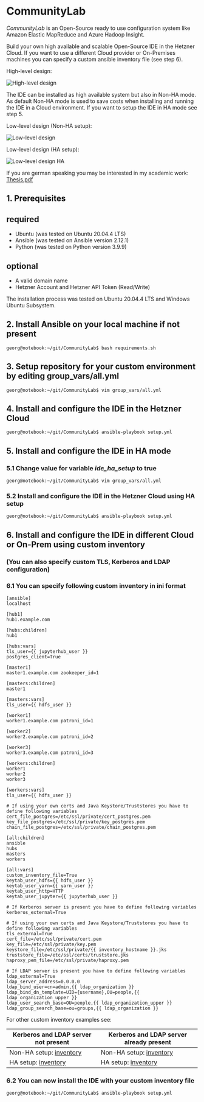 # CommunityLab

_CommunityLab_ is an Open-Source ready to use configuration system like Amazon Elastic MapReduce and Azure Hadoop Insight.

Build your own high available and scalable Open-Source IDE in the Hetzner Cloud. If you want to use a different Cloud provider or On-Premises machines you can specify a custom ansible inventory file (see step 6).

High-level design:

![High-level design](https://github.com/GeorgSchulz/CommunityLab/blob/master/images/HLD.bmp?raw=True)

The IDE can be installed as high available system but also in Non-HA mode. As default Non-HA mode is used to save costs when installing and running the IDE in a Cloud environment. If you want to setup the IDE in HA mode see step 5.

Low-level design (Non-HA setup):

![Low-level design](https://github.com/GeorgSchulz/CommunityLab/blob/master/images/LLD_Non_HA.bmp?raw=True)

Low-level design (HA setup):

![Low-level design HA](https://github.com/GeorgSchulz/CommunityLab/blob/master/images/LLD_HA.bmp?raw=True)

If you are german speaking you may be interested in my academic work: [Thesis.pdf](Thesis.pdf)

## 1. Prerequisites
## required
- Ubuntu (was tested on Ubuntu 20.04.4 LTS)
- Ansible (was tested on Ansible version 2.12.1)
- Python (was tested on Python version 3.9.9)

## optional
- A valid domain name
- Hetzner Account and Hetzner API Token (Read/Write)

The installation process was tested on Ubuntu 20.04.4 LTS and Windows Ubuntu Subsystem.

## 2. Install Ansible on your local machine if not present
```console
georg@notebook:~/git/CommunityLab$ bash requirements.sh 
```

## 3. Setup repository for your custom environment by editing group_vars/all.yml
```console
georg@notebook:~/git/CommunityLab$ vim group_vars/all.yml
```

## 4. Install and configure the IDE in the Hetzner Cloud
```console
georg@notebook:~/git/CommunityLab$ ansible-playbook setup.yml
```

## 5. Install and configure the IDE in HA mode
### 5.1 Change value for variable ***ide_ha_setup*** to true
```console
georg@notebook:~/git/CommunityLab$ vim group_vars/all.yml
```

### 5.2 Install and configure the IDE in the Hetzner Cloud using HA setup
```console
georg@notebook:~/git/CommunityLab$ ansible-playbook setup.yml
```

## 6. Install and configure the IDE in different Cloud or On-Prem using custom inventory 
### (You can also specify custom TLS, Kerberos and LDAP configuration)
### 6.1 You can specify following custom inventory in ini format
```console
[ansible]
localhost

[hub1]
hub1.example.com 

[hubs:children]
hub1

[hubs:vars]
tls_user={{ jupyterhub_user }}
postgres_client=True

[master1]
master1.example.com zookeeper_id=1

[masters:children]
master1

[masters:vars]
tls_user={{ hdfs_user }}

[worker1]
worker1.example.com patroni_id=1

[worker2]
worker2.example.com patroni_id=2

[worker3]
worker3.example.com patroni_id=3

[workers:children]
worker1
worker2
worker3

[workers:vars]
tls_user={{ hdfs_user }}

# If using your own certs and Java Keystore/Truststores you have to define following variables
cert_file_postgres=/etc/ssl/private/cert_postgres.pem
key_file_postgres=/etc/ssl/private/key_postgres.pem
chain_file_postgres=/etc/ssl/private/chain_postgres.pem

[all:children]
ansible
hubs
masters
workers

[all:vars]
custom_inventory_file=True
keytab_user_hdfs={{ hdfs_user }}
keytab_user_yarn={{ yarn_user }}
keytab_user_http=HTTP
keytab_user_jupyter={{ jupyterhub_user }}

# If Kerberos server is present you have to define following variables
kerberos_external=True

# If using your own certs and Java Keystore/Truststores you have to define following variables
tls_external=True
cert_file=/etc/ssl/private/cert.pem
key_file=/etc/ssl/private/key.pem
keystore_file=/etc/ssl/private/{{ inventory_hostname }}.jks
truststore_file=/etc/ssl/certs/truststore.jks
haproxy_pem_file=/etc/ssl/private/haproxy.pem

# If LDAP server is present you have to define following variables
ldap_external=True
ldap_server_address=0.0.0.0
ldap_bind_user=cn=admin,{{ ldap_organization }}
ldap_bind_dn_template=UID={username},OU=people,{{ ldap_organization_upper }}
ldap_user_search_base=OU=people,{{ ldap_organization_upper }}
ldap_group_search_base=ou=groups,{{ ldap_organization }}
```

For other custom inventory examples see: 

| Kerberos and LDAP server not present                                      | Kerberos and LDAP server already present                                          |
|---------------------------------------------------------------------------|-----------------------------------------------------------------------------------|
| Non-HA setup: [inventory](examples/custom_inventory_non_ha.ini)           | Non-HA setup: [inventory](examples/custom_inventory_non_ha_external_security.ini) |
| HA setup: [inventory](examples/custom_inventory_ha.ini)                   | HA setup: [inventory](examples/custom_inventory_ha_external_security.ini)         |

### 6.2 You can now install the IDE with your custom inventory file
```console
georg@notebook:~/git/CommunityLab$ ansible-playbook setup.yml
```
